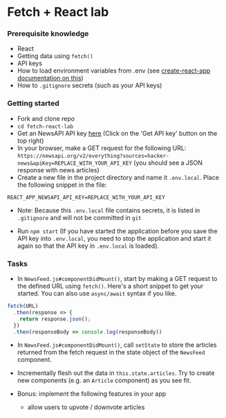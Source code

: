 # Fetch + React lab

### Prerequisite knowledge
- React
- Getting data using `fetch()`
- API keys 
- How to load environment variables from .env (see [create-react-app documentation on this](https://github.com/facebook/create-react-app/blob/master/packages/react-scripts/template/README.md#adding-development-environment-variables-in-env))
- How to `.gitignore` secrets (such as your API keys)

### Getting started
- Fork and clone repo
- `cd fetch-react-lab`
- Get an NewsAPI API key [here](https://newsapi.org/s/hacker-news-api) (Click on the 'Get API key' button on the top right)
- In your browser, make a GET request for the following URL: `https://newsapi.org/v2/everything?sources=hacker-news&apiKey=REPLACE_WITH_YOUR_API_KEY` (you should see a JSON response with news articles)
- Create a new file in the project directory and name it `.env.local`. Place the following snippet in the file:

```
REACT_APP_NEWSAPI_API_KEY=REPLACE_WITH_YOUR_API_KEY
```
  - Note: Because this `.env.local` file contains secrets, it is listed in `.gitignore` and will not be committed in `git`

- Run `npm start` (If you have started the application before you save the API key into `.env.local`, you need to stop the application and start it again so that the API key in `.env.local` is loaded).

### Tasks
- In `NewsFeed.js#componentDidMount()`, start by making a GET request to the defined URL using `fetch()`. Here's a short snippet to get your started. You can also use `async/await` syntax if you like.

```javascript
fetch(URL)
  .then(response => {
    return response.json();
  })
  .then(responseBody => console.log(responseBody))
```

- In `NewsFeed.js#componentDidMount()`, call `setState` to store the articles returned from the fetch request in the state object of the `NewsFeed` component.

- Incrementally flesh out the data in `this.state.articles`. Try to create new components (e.g. an `Article` component) as you see fit. 

- Bonus: implement the following features in your app
  - allow users to upvote / downvote articles  

